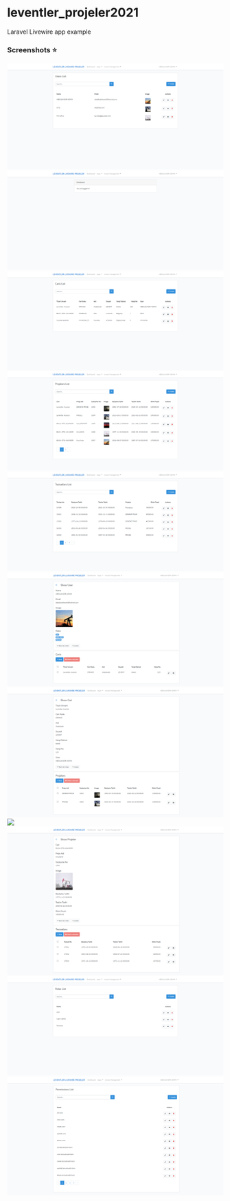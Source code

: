 # leventler_projeler2021
 Laravel Livewire app example

 ### Screenshots :star:

<img src="screenshots/1633632672854.png"/>
<img src="screenshots/1633632764987.png"/>
<img src="screenshots/1633632807433.png"/>
<img src="screenshots/1633632872586.png"/>
<img src="screenshots/1633632897096.png"/>
<img src="screenshots/1633632956846.png"/>
<img src="screenshots/1633632984394.png"/>
<img src="screenshots/11633633012288.png"/>
<img src="screenshots/1633633054271.png"/>
<img src="screenshots/1633633075593.png"/>
<img src="screenshots/1633633100222.png"/>